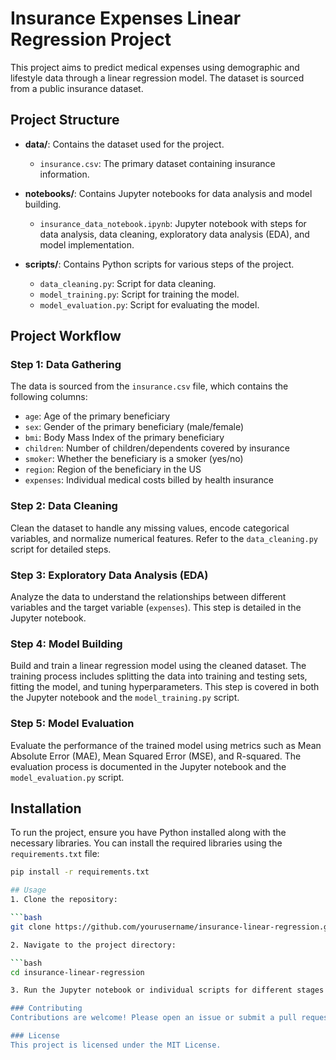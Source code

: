 # Insurance Expenses Linear Regression Project

This project aims to predict medical expenses using demographic and lifestyle data through a linear regression model. The dataset is sourced from a public insurance dataset.

## Project Structure

- **data/**: Contains the dataset used for the project.
  - `insurance.csv`: The primary dataset containing insurance information.

- **notebooks/**: Contains Jupyter notebooks for data analysis and model building.
  - `insurance_data_notebook.ipynb`: Jupyter notebook with steps for data analysis, data cleaning, exploratory data analysis (EDA), and model implementation.

- **scripts/**: Contains Python scripts for various steps of the project.
  - `data_cleaning.py`: Script for data cleaning.
  - `model_training.py`: Script for training the model.
  - `model_evaluation.py`: Script for evaluating the model.

## Project Workflow

### Step 1: Data Gathering

The data is sourced from the `insurance.csv` file, which contains the following columns:
- `age`: Age of the primary beneficiary
- `sex`: Gender of the primary beneficiary (male/female)
- `bmi`: Body Mass Index of the primary beneficiary
- `children`: Number of children/dependents covered by insurance
- `smoker`: Whether the beneficiary is a smoker (yes/no)
- `region`: Region of the beneficiary in the US
- `expenses`: Individual medical costs billed by health insurance

### Step 2: Data Cleaning

Clean the dataset to handle any missing values, encode categorical variables, and normalize numerical features. Refer to the `data_cleaning.py` script for detailed steps.

### Step 3: Exploratory Data Analysis (EDA)

Analyze the data to understand the relationships between different variables and the target variable (`expenses`). This step is detailed in the Jupyter notebook.

### Step 4: Model Building

Build and train a linear regression model using the cleaned dataset. The training process includes splitting the data into training and testing sets, fitting the model, and tuning hyperparameters. This step is covered in both the Jupyter notebook and the `model_training.py` script.

### Step 5: Model Evaluation

Evaluate the performance of the trained model using metrics such as Mean Absolute Error (MAE), Mean Squared Error (MSE), and R-squared. The evaluation process is documented in the Jupyter notebook and the `model_evaluation.py` script.

## Installation

To run the project, ensure you have Python installed along with the necessary libraries. You can install the required libraries using the `requirements.txt` file:

```bash
pip install -r requirements.txt

## Usage
1. Clone the repository:

```bash
git clone https://github.com/yourusername/insurance-linear-regression.git

2. Navigate to the project directory:

```bash
cd insurance-linear-regression

3. Run the Jupyter notebook or individual scripts for different stages of the project.'

### Contributing
Contributions are welcome! Please open an issue or submit a pull request for any improvements or bug fixes.

### License
This project is licensed under the MIT License.
